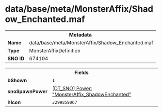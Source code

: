 <h1>data/base/meta/MonsterAffix/Shadow_Enchanted.maf</h1><table><tr><th colspan="100%">Metadata</th></tr><tr><td><b>Name</b></td><td>data/base/meta/MonsterAffix/Shadow_Enchanted.maf</td></tr><tr><td><b>Type</b></td><td>MonsterAffixDefinition</td></tr><tr><td><b>SNO ID</b></td><td>674104</td></tr></table>

<table><tr><th colspan="100%">Fields</th></tr><tr><td><b>bShown</b></td><td><code>1</code></td></tr><tr><td><b>snoSpawnPower</b></td><td><a href="..\Power\MonsterAffix_ShadowEnchanted.pow.md">[DT_SNO] Power: "MonsterAffix_ShadowEnchanted"</a></td></tr><tr><td><b>hIcon</b></td><td><code>3299859067</code></td></tr></table>

